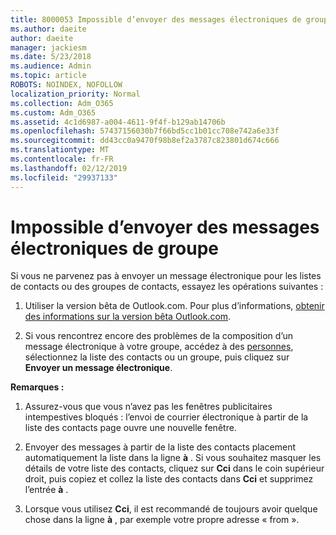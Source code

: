 ```yaml
---
title: 8000053 Impossible d’envoyer des messages électroniques de groupe
ms.author: daeite
author: daeite
manager: jackiesm
ms.date: 5/23/2018
ms.audience: Admin
ms.topic: article
ROBOTS: NOINDEX, NOFOLLOW
localization_priority: Normal
ms.collection: Adm_O365
ms.custom: Adm_O365
ms.assetid: 4c1d6987-a004-4611-9f4f-b129ab14706b
ms.openlocfilehash: 57437156030b7f66bd5cc1b01cc708e742a6e33f
ms.sourcegitcommit: dd43cc0a9470f98b8ef2a3787c823801d674c666
ms.translationtype: MT
ms.contentlocale: fr-FR
ms.lasthandoff: 02/12/2019
ms.locfileid: "29937133"
---
```

# <a name="unable-to-send-group-emails"></a>Impossible d’envoyer des messages électroniques de groupe

Si vous ne parvenez pas à envoyer un message électronique pour les listes de contacts ou des groupes de contacts, essayez les opérations suivantes :
  
1. Utiliser la version bêta de Outlook.com. Pour plus d’informations, [obtenir des informations sur la version bêta Outlook.com](https://support.office.com/article/e2261c7f-d413-4084-8f22-21282f42d8cf).
    
2. Si vous rencontrez encore des problèmes de la composition d’un message électronique à votre groupe, accédez à des [personnes](https://outlook.live.com/people/), sélectionnez la liste des contacts ou un groupe, puis cliquez sur **Envoyer un message électronique**.
    
 **Remarques :**
  
1. Assurez-vous que vous n’avez pas les fenêtres publicitaires intempestives bloqués : l’envoi de courrier électronique à partir de la liste des contacts page ouvre une nouvelle fenêtre.
    
2. Envoyer des messages à partir de la liste des contacts placement automatiquement la liste dans la ligne **à** . Si vous souhaitez masquer les détails de votre liste des contacts, cliquez sur **Cci** dans le coin supérieur droit, puis copiez et collez la liste des contacts dans **Cci** et supprimez l’entrée **à** . 
    
3. Lorsque vous utilisez **Cci**, il est recommandé de toujours avoir quelque chose dans la ligne **à** , par exemple votre propre adresse « from ». 
    


